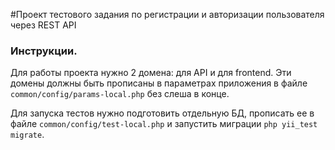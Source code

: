 #Проект тестового задания по регистрации и авторизации пользователя через REST API

### Инструкции.

Для работы проекта нужно 2 домена: для API и для frontend. Эти домены должны быть прописаны в
параметрах приложения в файле `common/config/params-local.php` без слеша в конце.

Для запуска тестов нужно подготовить отдельную БД, прописать ее в файле `common/config/test-local.php`
и запустить миграции `php yii_test migrate`.
